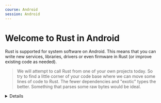 ```yaml
---
course: Android
session: Android
---
```


# Welcome to Rust in Android

Rust is supported for system software on Android. This means that you can write
new services, libraries, drivers or even firmware in Rust (or improve existing
code as needed).

> We will attempt to call Rust from one of your own projects today. So try to
> find a little corner of your code base where we can move some lines of code to
> Rust. The fewer dependencies and "exotic" types the better. Something that
> parses some raw bytes would be ideal.

<details>

The speaker may mention any of the following given the increased use of Rust in
Android:

- Service example:
  [DNS over HTTP](https://security.googleblog.com/2022/07/dns-over-http3-in-android.html)

- Libraries:
  [Rutabaga Virtual Graphics Interface](https://crosvm.dev/book/appendix/rutabaga_gfx.html)

- Kernel Drivers:
  [Binder](https://lore.kernel.org/rust-for-linux/20231101-rust-binder-v1-0-08ba9197f637@google.com/)

- Firmware:
  [pKVM firmware](https://security.googleblog.com/2023/10/bare-metal-rust-in-android.html)

</details>
